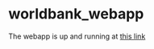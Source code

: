 # worldbank_webapp

The webapp is up and running at [this link](https://worldbank-webapp.onrender.com/)
